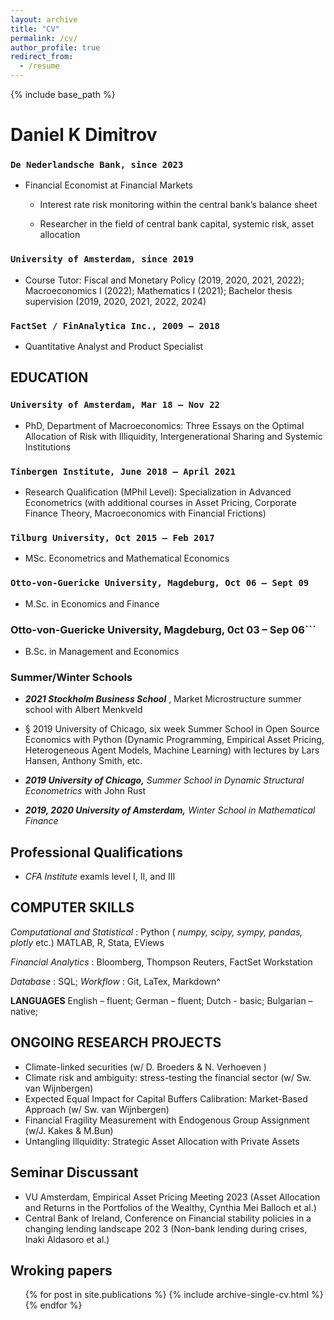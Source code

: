 ```yaml
---
layout: archive
title: "CV"
permalink: /cv/
author_profile: true
redirect_from:
  - /resume
---
```


{% include base_path %}

# Daniel K Dimitrov

### ```De Nederlandsche Bank, since 2023``` 

- Financial Economist at Financial Markets

	- Interest rate risk monitoring within the central bank’s balance sheet

	- Researcher in the field of central bank capital, systemic risk, asset allocation

### ```University of Amsterdam, since 2019```

- Course Tutor: Fiscal and Monetary Policy (2019, 2020, 2021, 2022); Macroeconomics I (2022); Mathematics I (2021); Bachelor thesis supervision (2019, 2020, 2021, 2022, 2024)

### ```FactSet / FinAnalytica Inc., 2009 – 2018``` 

- Quantitative Analyst and Product Specialist 

## EDUCATION

### ```University of Amsterdam, Mar 18 – Nov 22```

- PhD, Department of Macroeconomics: Three Essays on the Optimal Allocation of Risk with Illiquidity, Intergenerational Sharing and Systemic Institutions

### ```Tinbergen Institute, June 2018 – April 2021```

- Research Qualification (MPhil Level): Specialization in Advanced Econometrics (with additional courses in Asset Pricing, Corporate Finance Theory, Macroeconomics with Financial Frictions)

### ```Tilburg University, Oct 2015 – Feb 2017```

- MSc. Econometrics and Mathematical Economics

### ```Otto-von-Guericke University, Magdeburg, Oct 06 – Sept 09```

- M.Sc. in Economics and Finance

### Otto-von-Guericke University, Magdeburg, 0ct 03 – Sep 06```

- B.Sc. in Management and Economics

### Summer/Winter Schools

- **_2021 Stockholm Business School_** , Market Microstructure summer school with Albert Menkveld

- § 2019 University of Chicago, six week Summer School in Open Source Economics with Python (Dynamic Programming, Empirical
Asset Pricing, Heterogeneous Agent Models, Machine Learning) with lectures by Lars Hansen, Anthony Smith, etc.
- **_2019 University of Chicago,_** _Summer School in Dynamic Structural Econometrics_ with John Rust

- **_2019, 2020 University of Amsterdam,_** _Winter School in Mathematical Finance_

## Professional Qualifications

- *_CFA Institute_* examls level I, II, and III 


## COMPUTER SKILLS

_Computational and Statistical_ : Python ( _numpy, scipy, sympy, pandas, plotly_ etc.) MATLAB, R, Stata, EViews

_Financial Analytics_ : Bloomberg, Thompson Reuters, FactSet Workstation

_Database_ : SQL; _Workflow_ : Git, LaTex, Markdown^

**LANGUAGES**
English – fluent; German – fluent; Dutch - basic; Bulgarian – native;


## ONGOING RESEARCH PROJECTS

- Climate-linked securities (w/ D. Broeders & N. Verhoeven )
- Climate risk and ambiguity: stress-testing the financial sector (w/ Sw. van Wijnbergen)
- Expected Equal Impact for Capital Buffers Calibration: Market-Based Approach (w/ Sw. van Wijnbergen)
- Financial Fragility Measurement with Endogenous Group Assignment (w/J. Kakes & M.Bun)
- Untangling Illquidity: Strategic Asset Allocation with Private Assets

## Seminar Discussant

- VU Amsterdam, Empirical Asset Pricing Meeting 2023 (Asset Allocation and Returns in the Portfolios of the Wealthy, Cynthia Mei Balloch et al.)
- Central Bank of Ireland, Conference on Financial stability policies in a changing lending landscape 202 3 (Non-bank lending during crises, Inaki Aldasoro et al.)

## Wroking papers

  <ul>{% for post in site.publications %}
    {% include archive-single-cv.html %}
  {% endfor %}</ul>
  
  
